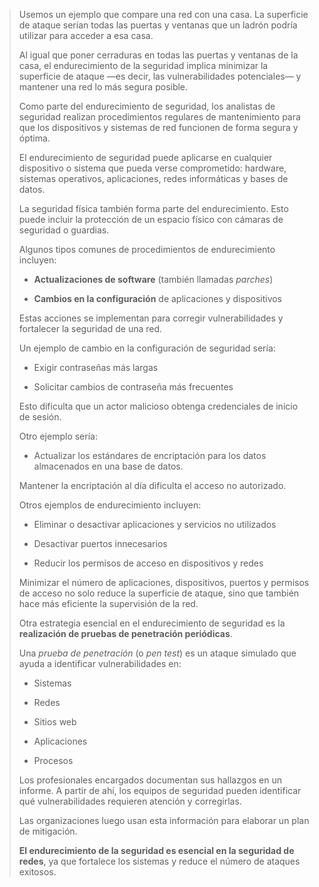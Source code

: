 
> Usemos un ejemplo que compare una red con una casa. La superficie de ataque serían todas las puertas y ventanas que un ladrón podría utilizar para acceder a esa casa.
> 
> Al igual que poner cerraduras en todas las puertas y ventanas de la casa, el endurecimiento de la seguridad implica minimizar la superficie de ataque —es decir, las vulnerabilidades potenciales— y mantener una red lo más segura posible.
> 
> Como parte del endurecimiento de seguridad, los analistas de seguridad realizan procedimientos regulares de mantenimiento para que los dispositivos y sistemas de red funcionen de forma segura y óptima.
> 
> El endurecimiento de seguridad puede aplicarse en cualquier dispositivo o sistema que pueda verse comprometido: hardware, sistemas operativos, aplicaciones, redes informáticas y bases de datos.
> 
> La seguridad física también forma parte del endurecimiento. Esto puede incluir la protección de un espacio físico con cámaras de seguridad o guardias.
> 
> Algunos tipos comunes de procedimientos de endurecimiento incluyen:
> 
> - **Actualizaciones de software** (también llamadas _parches_)
>     
> - **Cambios en la configuración** de aplicaciones y dispositivos
>     
> 
> Estas acciones se implementan para corregir vulnerabilidades y fortalecer la seguridad de una red.
> 
> Un ejemplo de cambio en la configuración de seguridad sería:
> 
> - Exigir contraseñas más largas
>     
> - Solicitar cambios de contraseña más frecuentes
>     
> 
> Esto dificulta que un actor malicioso obtenga credenciales de inicio de sesión.
> 
> Otro ejemplo sería:
> 
> - Actualizar los estándares de encriptación para los datos almacenados en una base de datos.
>     
> 
> Mantener la encriptación al día dificulta el acceso no autorizado.
> 
> Otros ejemplos de endurecimiento incluyen:
> 
> - Eliminar o desactivar aplicaciones y servicios no utilizados
>     
> - Desactivar puertos innecesarios
>     
> - Reducir los permisos de acceso en dispositivos y redes
>     
> 
> Minimizar el número de aplicaciones, dispositivos, puertos y permisos de acceso no solo reduce la superficie de ataque, sino que también hace más eficiente la supervisión de la red.
> 
> Otra estrategia esencial en el endurecimiento de seguridad es la **realización de pruebas de penetración periódicas**.
> 
> Una _prueba de penetración_ (o _pen test_) es un ataque simulado que ayuda a identificar vulnerabilidades en:
> 
> - Sistemas
>     
> - Redes
>     
> - Sitios web
>     
> - Aplicaciones
>     
> - Procesos
>     
> 
> Los profesionales encargados documentan sus hallazgos en un informe. A partir de ahí, los equipos de seguridad pueden identificar qué vulnerabilidades requieren atención y corregirlas.
> 
> Las organizaciones luego usan esta información para elaborar un plan de mitigación.
> 
> **El endurecimiento de la seguridad es esencial en la seguridad de redes**, ya que fortalece los sistemas y reduce el número de ataques exitosos.

